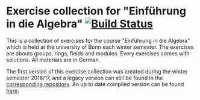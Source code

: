 # Exercise collection for "Einführung in die Algebra" [![Build Status](https://travis-ci.org/cionx/einfuehrung-in-die-algebra-exercise-collection.svg?branch=master)][1]

This is a collection of exercises for the course "Einführung in die Algebra" which is held at the university of Bonn each winter semester.
The exercises are abouts groups, rings, fields and modules.
Every exercises comes with solutions.
All materials are in German.

The first version of this exercise collection was created during the winter semester 2016/17, and a legacy version can still be found in the [corresponding repository][1].
An up to date compiled version can be found [here][2].

[1]: https://github.com/cionx/einfuehrung-in-die-algebra-tutorial-ws-16-17
[2]: https://github.com/cionx/einfuehrung-in-die-algebra-exercise-collection/raw/gh-pages/exercises.pdf

